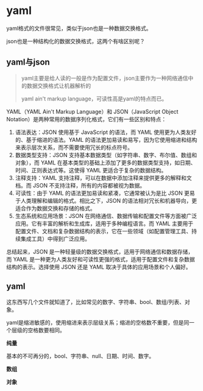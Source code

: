 # yaml

yaml格式的文件很常见，类似于json也是一种数据交换格式。

json也是一种结构化的数据交换格式，这两个有啥区别呢？

## yaml与json

> yaml主要是给人读的一般是作为配置文件，json主要作为一种网络通信中的数据交换格式让机器解析的
>
> yaml ain't markup language，可读性高是yaml的特点而已。

YAML（YAML Ain't Markup Language）和 JSON（JavaScript Object Notation）是两种常用的数据序列化格式，它们有一些区别和特点：

1. 语法表达：JSON 使用基于 JavaScript 的语法，而 YAML 使用更为人类友好的、基于缩进的语法。YAML 的语法更加易读和易写，因为它使用缩进和结构来表示层次关系，而不需要使用冗长的标点符号。
2. 数据类型支持：JSON 支持基本数据类型（如字符串、数字、布尔值、数组和对象），而 YAML 在基本类型的基础上添加了更多的数据类型支持，如日期、时间、正则表达式等。这使得 YAML 更适合于复杂的数据结构。
3. 注释支持：YAML 支持注释，可以在数据中添加注释来提供更多的解释和文档。而 JSON 不支持注释，所有的内容都被视为数据。
4. 可读性：由于 YAML 的语法更加易读和紧凑，它通常被认为是比 JSON 更易于人类理解和编辑的格式。相比之下，JSON 的语法相对冗长和机器导向，更适合作为数据交换和存储的格式。
5. 生态系统和应用场景：JSON 在网络通信、数据传输和配置文件等方面被广泛应用。它有丰富的解析和生成库，适用于多种编程语言。而 YAML 主要用于配置文件、文档和复杂数据结构的表示，它在一些领域（如配置管理工具、持续集成工具）中得到广泛应用。

总结起来，JSON 是一种轻量级的数据交换格式，适用于网络通信和数据存储，而 YAML 是一种更为人类友好和可读性更强的格式，适用于配置文件和复杂数据结构的表示。选择使用 JSON 还是 YAML 取决于具体的应用场景和个人偏好。



## yaml

这东西写几个文件就知道了，比如常见的数字、字符串、bool、数组/列表、对象。

yaml是缩进敏感的，使用缩进来表示层级关系；缩进的空格数不重要，但是同一个层级的空格数要相同。



**纯量**

基本的不可再分的，bool、字符串、null、日期、时间、数字。



**数组**



**对象**

